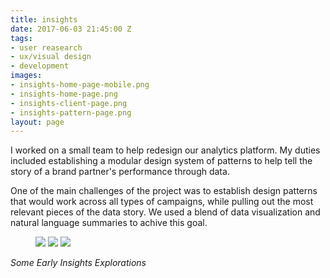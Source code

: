 ```yaml
---
title: insights
date: 2017-06-03 21:45:00 Z
tags:
- user reasearch
- ux/visual design
- development
images:
- insights-home-page-mobile.png
- insights-home-page.png
- insights-client-page.png
- insights-pattern-page.png
layout: page
---
```


I worked on a small team to help redesign our analytics platform. My duties included establishing a modular design system of patterns to help tell the story of a brand partner's performance through data.

One of the main challenges of the project was to establish design patterns that would work across all types of campaigns, while pulling out the most relevant pieces of the data story. We used a blend of data visualization and natural language summaries to achive this goal.

<!--more-->

<figure>
  <img src="../uploads/insights-early.jpg">
  <img src="../uploads/insights-early-v2.jpg">
  <img src="../uploads/insights-early-v3.jpg">
</figure>
<cite>Some Early Insights Explorations</cite>